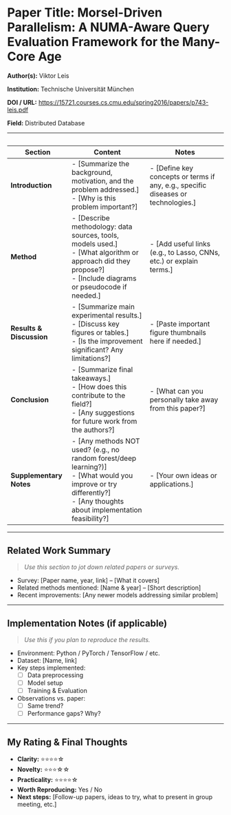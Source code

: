 # Paper Title: Morsel-Driven Parallelism: A NUMA-Aware Query Evaluation Framework for the Many-Core Age 

**Author(s):** Viktor Leis

**Institution:** Technische Universität München 

**DOI / URL:** https://15721.courses.cs.cmu.edu/spring2016/papers/p743-leis.pdf   

**Field:** Distributed Database

---

## 
| Section | Content | Notes |
|----------|---------|-------|
| **Introduction** | - [Summarize the background, motivation, and the problem addressed.]  <br> - [Why is this problem important?] | - [Define key concepts or terms if any, e.g., specific diseases or technologies.] |
| **Method** | - [Describe methodology: data sources, tools, models used.]  <br> - [What algorithm or approach did they propose?]  <br> - [Include diagrams or pseudocode if needed.] | - [Add useful links (e.g., to Lasso, CNNs, etc.) or explain terms.] |
| **Results & Discussion** | - [Summarize main experimental results.]  <br> - [Discuss key figures or tables.]  <br> - [Is the improvement significant? Any limitations?] | - [Paste important figure thumbnails here if needed.] |
| **Conclusion** | - [Summarize final takeaways.] <br> - [How does this contribute to the field?] <br> - [Any suggestions for future work from the authors?] | - [What can you personally take away from this paper?] |
| **Supplementary Notes** | - [Any methods NOT used? (e.g., no random forest/deep learning?)] <br> - [What would you improve or try differently?] <br> - [Any thoughts about implementation feasibility?] | - [Your own ideas or applications.] |

---

## Related Work Summary

> *Use this section to jot down related papers or surveys.*

- Survey: [Paper name, year, link] – [What it covers]
- Related methods mentioned: [Name & year] – [Short description]
- Recent improvements: [Any newer models addressing similar problem]

---

## Implementation Notes (if applicable)

> *Use this if you plan to reproduce the results.*

- Environment: Python / PyTorch / TensorFlow / etc.  
- Dataset: [Name, link]  
- Key steps implemented:  
  - [ ] Data preprocessing  
  - [ ] Model setup  
  - [ ] Training & Evaluation  
- Observations vs. paper:  
  - [ ] Same trend?  
  - [ ] Performance gaps? Why?

---

## My Rating & Final Thoughts

- **Clarity:** ⭐⭐⭐⭐☆  
- **Novelty:** ⭐⭐⭐☆☆  
- **Practicality:** ⭐⭐⭐⭐☆  
- **Worth Reproducing:** Yes / No  
- **Next steps:** [Follow-up papers, ideas to try, what to present in group meeting, etc.]
